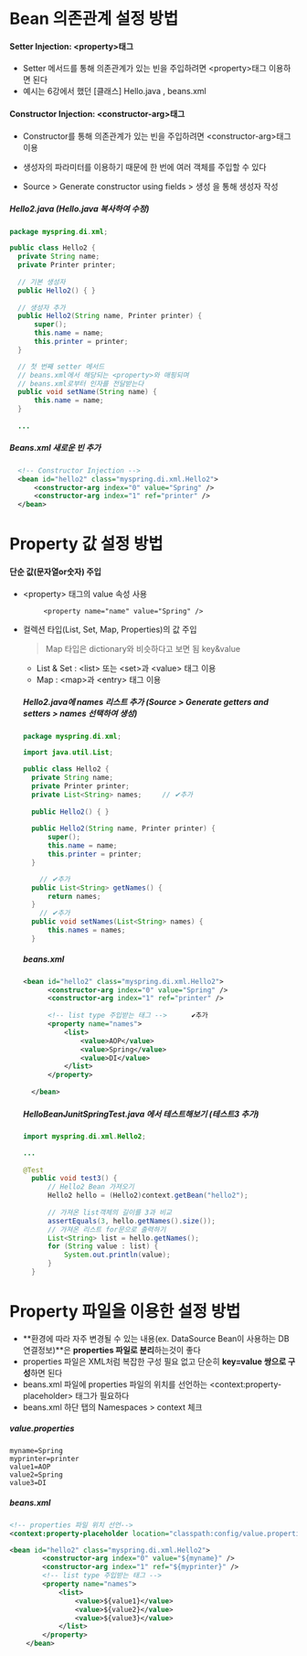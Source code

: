 # Bean 의존관계 설정 방법

#### Setter Injection: \<property>태그

* Setter 메서드를 통해 의존관계가 있는 빈을 주입하려면 \<property>태그 이용하면 된다
* 예시는 6강에서 했던 [클래스] Hello.java , beans.xml



#### Constructor Injection: \<constructor-arg>태그

* Constructor를 통해 의존관계가 있는 빈을 주입하려면 \<constructor-arg>태그 이용
* 생성자의 파라미터를 이용하기 때문에 한 번에 여러 객체를 주입할 수 있다

*  Source > Generate constructor using fields > 생성 을 통해 생성자 작성

  ##### Hello2.java (Hello.java 복사하여 수정)

  ```java
  package myspring.di.xml;
  
  public class Hello2 {
  	private String name;
  	private Printer printer;
  	
  	// 기본 생성자
  	public Hello2() { }
  	
  	// 생성자 추가
  	public Hello2(String name, Printer printer) {
  		super();
  		this.name = name;
  		this.printer = printer;
  	}
  
  	// 첫 번째 setter 메서드
  	// beans.xml에서 해당되는 <property>와 매핑되며
  	// beans.xml로부터 인자를 전달받는다
  	public void setName(String name) {
  		this.name = name;
  	}
  	
  	...
  ```

  ##### Beans.xml 새로운 빈 추가

  ```xml
  	<!-- Constructor Injection -->
  	<bean id="hello2" class="myspring.di.xml.Hello2">
  		<constructor-arg index="0" value="Spring" />
  		<constructor-arg index="1" ref="printer" />
  	</bean>
  ```

  

# Property 값 설정 방법

#### 단순 값(문자열or숫자) 주입

* \<property> 태그의 value 속성 사용

  `		<property name="name" value="Spring" />`

* 컬렉션 타입(List, Set, Map, Properties)의 값 주입

  > Map 타입은 dictionary와 비슷하다고 보면 됨 key&value

  * List & Set : \<list> 또는 \<set>과 \<value> 태그 이용
  * Map : \<map>과 \<entry> 태그 이용

  ##### Hello2.java에 names 리스트 추가 (Source > Generate getters and setters > names 선택하여 생성)

  ```java
  package myspring.di.xml;
  
  import java.util.List;
  
  public class Hello2 {
  	private String name;
  	private Printer printer;
  	private List<String> names;		// ✔추가
  	
  	public Hello2() { }
  	
  	public Hello2(String name, Printer printer) {
  		super();
  		this.name = name;
  		this.printer = printer;
  	}
  
      // ✔추가
  	public List<String> getNames() {
  		return names;
  	}
      // ✔추가
  	public void setNames(List<String> names) {
  		this.names = names;
  	}
  ```

  ##### beans.xml

  ```xml
  <bean id="hello2" class="myspring.di.xml.Hello2">
  		<constructor-arg index="0" value="Spring" />
  		<constructor-arg index="1" ref="printer" />
  		
      	<!-- list type 주입받는 태그 -->		✔추가
  		<property name="names">
  			<list>
  				<value>AOP</value>
  				<value>Spring</value>
  				<value>DI</value>
  			</list>
  		</property>
      
  	</bean>
  ```

  ##### HelloBeanJunitSpringTest.java 에서 테스트해보기 (테스트3 추가)

  ```java
  import myspring.di.xml.Hello2;
  
  ...
      
  @Test
  	public void test3() {	
  		// Hello2 Bean 가져오기
  		Hello2 hello = (Hello2)context.getBean("hello2");
  		
      	// 가져온 list객체의 길이를 3과 비교
  		assertEquals(3, hello.getNames().size());
      	// 가져온 리스트 for문으로 출력하기
  		List<String> list = hello.getNames();
  		for (String value : list) {
  			System.out.println(value);
  		}
  	}
  ```



# Property 파일을 이용한 설정 방법

* **환경에 따라 자주 변경될 수 있는 내용(ex. DataSource Bean이 사용하는 DB 연결정보)**은 **properties 파일로 분리**하는것이 좋다
* properties 파일은 XML처럼 복잡한 구성 필요 없고 단순히 **key=value 쌍으로 구성**하면 된다
* beans.xml 파일에 properties 파일의 위치를 선언하는 \<context:property-placeholder> 태그가 필요하다
* beans.xml 하단 탭의 Namespaces > context 체크

##### value.properties

```properties
myname=Spring
myprinter=printer
value1=AOP
value2=Spring
value3=DI
```



##### beans.xml

```xml
<!-- properties 파일 위치 선언-->
<context:property-placeholder location="classpath:config/value.properties"/>

<bean id="hello2" class="myspring.di.xml.Hello2">
		<constructor-arg index="0" value="${myname}" />
		<constructor-arg index="1" ref="${myprinter}" />
		<!-- list type 주입받는 태그 -->
		<property name="names">
			<list>
				<value>${value1}</value>
				<value>${value2}</value>
				<value>${value3}</value>
			</list>
		</property>
	</bean>
```

